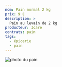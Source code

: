 ```yaml
---
nom: Pain normal 2 kg
prix: 9 €
description: >
  Pain au levain de 2 kg
producteur: Icare
contrats: pain
tags: 
  - épicerie
  - pain
---
```


![photo du pain](pain-normal.jpg)
